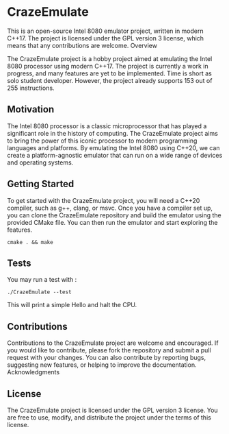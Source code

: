 # CrazeEmulate

This is an open-source Intel 8080 emulator project, written in modern C++17. The project is licensed under the GPL version 3 license, which means that any contributions are welcome.
Overview

The CrazeEmulate project is a hobby project aimed at emulating the Intel 8080 processor using modern C++17. The project is currently a work in progress, and many features are yet to be implemented. Time is short as solo student developer. However, the project already supports 153 out of 255 instructions.

## Motivation

The Intel 8080 processor is a classic microprocessor that has played a significant role in the history of computing. The CrazeEmulate project aims to bring the power of this iconic processor to modern programming languages and platforms. By emulating the Intel 8080 using C++20, we can create a platform-agnostic emulator that can run on a wide range of devices and operating systems.


## Getting Started

To get started with the CrazeEmulate project, you will need a C++20 compiler, such as g++, clang, or msvc. Once you have a compiler set up, you can clone the CrazeEmulate repository and build the emulator using the provided CMake file. You can then run the emulator and start exploring the features.
```
cmake . && make
```

## Tests

You may run a test with : 

```
./CrazeEmulate --test
```
This will print a simple Hello and halt the CPU.

## Contributions

Contributions to the CrazeEmulate project are welcome and encouraged. If you would like to contribute, please fork the repository and submit a pull request with your changes. You can also contribute by reporting bugs, suggesting new features, or helping to improve the documentation.
Acknowledgments

## License

The CrazeEmulate project is licensed under the GPL version 3 license. You are free to use, modify, and distribute the project under the terms of this license.
